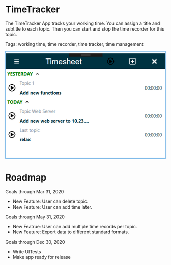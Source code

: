 # TimeTracker

The TimeTracker App tracks your working time. You can assign a title and subtitle to each topic. Then you can start and stop the time recorder for this topic.

Tags: working time, time recorder, time tracker, time management

![appOverview](https://github.com/elbec/TimeTracker/blob/master/TimeTracker/Documentation/appOverview.png?raw=true)

# Roadmap

Goals through Mar 31, 2020
- New Feature: User can delete topic.
- New Feature: User can add time later.

Goals through May 31, 2020
- New Featrue: User can add multiple time records per topic.
- New Feature: Export data to different standard formats.

Goals through Dec 30, 2020
- Write UITests
- Make app ready for release
